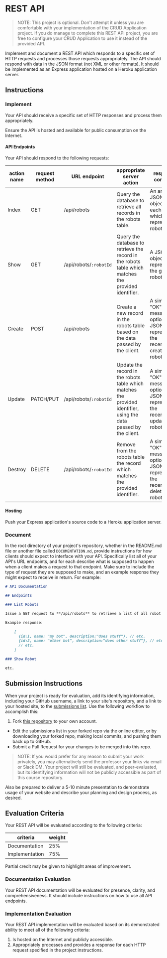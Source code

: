 # REST API

> NOTE: This project is optional. Don't attempt it unless you are comfortable with your implementation of the CRUD Application project. If you do manage to complete this REST API project, you are free to configure your CRUD Application to use it instead of the provided API.

Implement and document a REST API which responds to a specific set of HTTP requests and processes those requests appropriately. The API should respond with data in the JSON format (not XML or other formats). It should be implemented as an Express application hosted on a Heroku application server.

## Instructions

### Implement

Your API should receive a specific set of HTTP responses and process them appropriately.

Ensure the API is hosted and available for public consumption on the Internet.

#### API Endpoints

Your API should respond to the following requests:

action name | request method | URL endpoint | appropriate server action | response contents
--- | --- | --- | --- | ---
Index | GET | /api/robots | Query the database to retrieve all records in the robots table. | An array of JSON objects, each of which represents a robot.
Show | GET | /api/robots/`:robotId` | Query the database to retrieve the record in the robots table which matches the provided identifier. | A JSON object representing the given robot.
Create | POST | /api/robots | Create a new record in the robots table based on the data passed by the client. | A simple "OK" message, or optionally a JSON object representing the recently-created robot.
Update | PATCH/PUT | /api/robots/`:robotId` | Update the record in the robots table which matches the provided identifier, using the data passed by the client. | A simple "OK" message, or optionally a JSON object representing the recently-updated robot.
Destroy | DELETE | /api/robots/`:robotId` | Remove from the robots table the record which matches the provided identifier. | A simple "OK" message, or optionally a JSON object representing the recently-deleted robot.

#### Hosting

Push your Express application's source code to a Heroku application server.

### Document

In the root directory of your project's repository, whether in the README.md file or another file called `DOCUMENTATION.md`, provide instructions for how clients should expect to interface with your API. Specifically list all of your API's URL endpoints, and for each describe what is supposed to happen when a client makes a request to that endpoint. Make sure to include the type of request they are supposed to make, and an example response they might expect to receive in return. For example:

```` md
# API Documentation

## Endpoints

### List Robots

Issue a GET request to **/api/robots** to retrieve a list of all robot records currently in the database.

Example response:

    [
      {id:1, name: "my bot", description:"does stuff"}, // etc.
      {id:2, name: "other bot", description:"does other stuff"}, // etc.
      // etc.
    ]

### Show Robot

etc.
````

## Submission Instructions

When your project is ready for evaluation, add its identifying information, including your GitHub username, a link to your site's repository, and a link to your hosted site, to the [submissions list](submissions.md). Use the following workflow to accomplish this:

  1. Fork [this repository](https://github.com/SCSU-CSC-Department/201701-csc-443-01/) to your own account.
  * Edit the submissions list in your forked repo via the online editor, or by downloading your forked repo, making local commits, and pushing them back up to GitHub.
  * Submit a Pull Request for your changes to be merged into this repo.

> NOTE: If you would prefer for any reason to submit your work privately, you may alternatively send the professor your links via email or Slack DM. Your project will still be evaluated, and peer-evaluated, but its identifying information will not be publicly accessible as part of this course repository.

Also be prepared to deliver a 5-10 minute presentation to demonstrate usage of your website and describe your planning and design process, as desired.

## Evaluation Criteria

Your REST API will be evaluated according to the following criteria:

criteria | weight
--- | ---
Documentation | 25%
Implementation | 75%

Partial credit may be given to highlight areas of improvement.

### Documentation Evaluation

Your REST API documentation will be evaluated for presence, clarity, and comprehensiveness. It should include instructions on how to use all API endpoints.

### Implementation Evaluation

Your REST API implementation will be evaluated based on its demonstrated ability to meet all of the following criteria:

  1. Is hosted on the Internet and publicly accessible.
  2. Appropriately processes and provides a response for each HTTP request specified in the project instructions.
